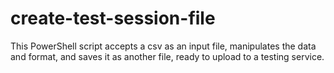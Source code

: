 # create-test-session-file
This PowerShell script accepts a csv as an input file, manipulates the data and format, and saves it as another file, ready to upload to a testing service.
